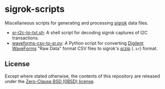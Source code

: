 # sigrok-scripts

Miscellaneous scripts for generating and processing [sigrok][sigrok] data files.

* [sr-i2c-to-txt.sh](sr-i2c-to-txt.sh): A shell script for decoding sigrok
  captures of I2C transactions.
* [waveforms-csv-to-sr.py](waveforms-csv-to-sr.py): A Python script for
  converting [Digilent WaveForms][waveforms] "Raw Data" format CSV files to
  sigrok's [srzip][srzip] (`.sr`) format.


## License

Except where stated otherwise, the contents of this repository are released
under the [Zero-Clause BSD (0BSD) license][license].


[sigrok]: https://sigrok.org/
[waveforms]: https://digilent.com/reference/software/waveforms/waveforms-3/start
[srzip]: https://sigrok.org/wiki/File_format:Sigrok/v2
[license]: LICENSE.txt
